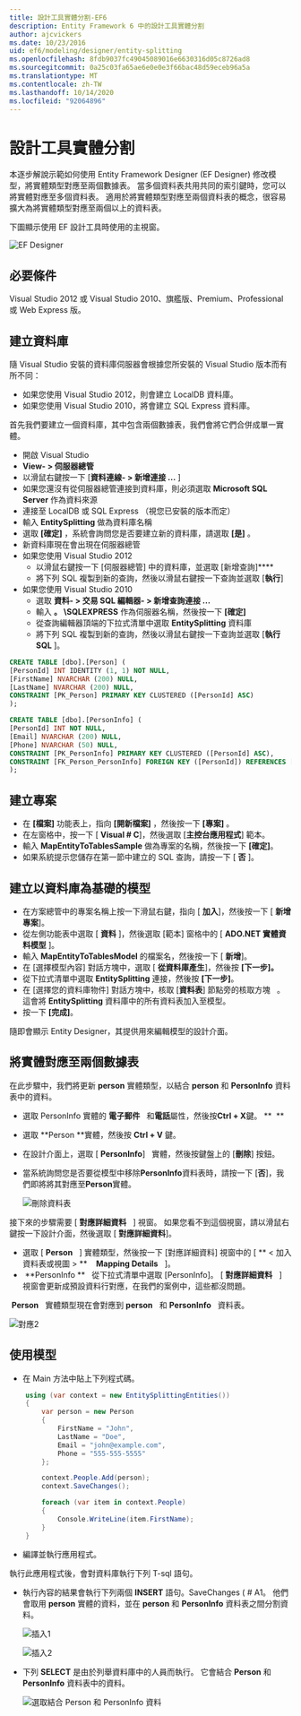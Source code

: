 ```yaml
---
title: 設計工具實體分割-EF6
description: Entity Framework 6 中的設計工具實體分割
author: ajcvickers
ms.date: 10/23/2016
uid: ef6/modeling/designer/entity-splitting
ms.openlocfilehash: 8fdb9037fc49045089016e6630316d05c8726ad8
ms.sourcegitcommit: 0a25c03fa65ae6e0e0e3f66bac48d59eceb96a5a
ms.translationtype: MT
ms.contentlocale: zh-TW
ms.lasthandoff: 10/14/2020
ms.locfileid: "92064896"
---
```

# <a name="designer-entity-splitting"></a>設計工具實體分割
本逐步解說示範如何使用 Entity Framework Designer (EF Designer) 修改模型，將實體類型對應至兩個數據表。 當多個資料表共用共同的索引鍵時，您可以將實體對應至多個資料表。 適用於將實體類型對應至兩個資料表的概念，很容易擴大為將實體類型對應至兩個以上的資料表。

下圖顯示使用 EF 設計工具時使用的主視窗。

![EF Designer](~/ef6/media/efdesigner.png)

## <a name="prerequisites"></a>必要條件

Visual Studio 2012 或 Visual Studio 2010、旗艦版、Premium、Professional 或 Web Express 版。

## <a name="create-the-database"></a>建立資料庫

隨 Visual Studio 安裝的資料庫伺服器會根據您所安裝的 Visual Studio 版本而有所不同：

-   如果您使用 Visual Studio 2012，則會建立 LocalDB 資料庫。
-   如果您使用 Visual Studio 2010，將會建立 SQL Express 資料庫。

首先我們要建立一個資料庫，其中包含兩個數據表，我們會將它們合併成單一實體。

-   開啟 Visual Studio
-   **View- &gt; 伺服器總管**
-   以滑鼠右鍵按一下 [**資料連線- &gt; 新增連接 ...** ]
-   如果您還沒有從伺服器總管連接到資料庫，則必須選取 **Microsoft SQL Server** 作為資料來源
-   連接至 LocalDB 或 SQL Express （視您已安裝的版本而定）
-   輸入 **EntitySplitting** 做為資料庫名稱
-   選取 **[確定]** ，系統會詢問您是否要建立新的資料庫，請選取 **[是]** 。
-   新資料庫現在會出現在伺服器總管
-   如果您使用 Visual Studio 2012
    -   以滑鼠右鍵按一下 [伺服器總管] 中的資料庫，並選取 [新增查詢]****
    -   將下列 SQL 複製到新的查詢，然後以滑鼠右鍵按一下查詢並選取 [**執行**]
-   如果您使用 Visual Studio 2010
    -   選取 **資料- &gt; 交易 SQL 編輯器- &gt; 新增查詢連接 ...**
    -   輸入 **。 \\SQLEXPRESS** 作為伺服器名稱，然後按一下 **[確定]**
    -   從查詢編輯器頂端的下拉式清單中選取 **EntitySplitting** 資料庫
    -   將下列 SQL 複製到新的查詢，然後以滑鼠右鍵按一下查詢並選取 [**執行 SQL** ]。

``` SQL
CREATE TABLE [dbo].[Person] (
[PersonId] INT IDENTITY (1, 1) NOT NULL,
[FirstName] NVARCHAR (200) NULL,
[LastName] NVARCHAR (200) NULL,
CONSTRAINT [PK_Person] PRIMARY KEY CLUSTERED ([PersonId] ASC)
);

CREATE TABLE [dbo].[PersonInfo] (
[PersonId] INT NOT NULL,
[Email] NVARCHAR (200) NULL,
[Phone] NVARCHAR (50) NULL,
CONSTRAINT [PK_PersonInfo] PRIMARY KEY CLUSTERED ([PersonId] ASC),
CONSTRAINT [FK_Person_PersonInfo] FOREIGN KEY ([PersonId]) REFERENCES [dbo].[Person] ([PersonId]) ON DELETE CASCADE
);
```

## <a name="create-the-project"></a>建立專案

-   在 **[檔案]** 功能表上，指向 **[開新檔案]** ，然後按一下 **[專案]** 。
-   在左窗格中，按一下 [ **Visual \# C**]，然後選取 [**主控台應用程式**] 範本。
-   輸入 **MapEntityToTablesSample** 做為專案的名稱，然後按一下 **[確定]**。
-   如果系統提示您儲存在第一節中建立的 SQL 查詢，請按一下 [ **否** ]。

## <a name="create-a-model-based-on-the-database"></a>建立以資料庫為基礎的模型

-   在方案總管中的專案名稱上按一下滑鼠右鍵，指向 [ **加入**]，然後按一下 [ **新增專案**]。
-   從左側功能表中選取 [ **資料** ]，然後選取 [範本] 窗格中的 [ **ADO.NET 實體資料模型** ]。
-   輸入 **MapEntityToTablesModel** 的檔案名，然後按一下 [ **新增**]。
-   在 [選擇模型內容] 對話方塊中，選取 [ **從資料庫產生**]，然後按 **[下一步]。**
-   從下拉式清單中選取 **EntitySplitting** 連接，然後按 **[下一步]**。
-   在 [選擇您的資料庫物件] 對話方塊中，核取 [**資料表**] 節點旁的核取方塊   。
    這會將 **EntitySplitting** 資料庫中的所有資料表加入至模型。
-   按一下 **[完成]**。

隨即會顯示 Entity Designer，其提供用來編輯模型的設計介面。

## <a name="map-an-entity-to-two-tables"></a>將實體對應至兩個數據表

在此步驟中，我們將更新 **person** 實體類型，以結合 **person** 和 **PersonInfo** 資料表中的資料。

-   選取 PersonInfo 實體的 **電子郵件**   和**電話**屬性，然後按**Ctrl + X**鍵。 **  **
-   選取 **Person **實體，然後按 **Ctrl + V** 鍵。
-   在設計介面上，選取 [ **PersonInfo**]   實體，然後按鍵盤上的 [**刪除**] 按鈕。
-   當系統詢問您是否要從模型中移除**PersonInfo**資料表時，請按一下 [**否**]，我們即將將其對應至**Person**實體。

    ![刪除資料表](~/ef6/media/deletetables.png)

接下來的步驟需要 [ **對應詳細資料**   ] 視窗。 如果您看不到這個視窗，請以滑鼠右鍵按一下設計介面，然後選取 [ **對應詳細資料**]。

-   選取 [ **Person**   ] 實體類型，然後按一下 [對應詳細資料] 視窗中的 [ ** &lt; 加入資料表或視圖 &gt; **    **Mapping Details**   ]。
-    **PersonInfo **   從下拉式清單中選取 [PersonInfo]。
    [ **對應詳細資料**   ] 視窗會更新成預設資料行對應，在我們的案例中，這些都沒問題。

 **Person**   實體類型現在會對應到 **person**   和 **PersonInfo**   資料表。

![對應2](~/ef6/media/mapping2.png)

## <a name="use-the-model"></a>使用模型

-   在 Main 方法中貼上下列程式碼。

``` csharp
    using (var context = new EntitySplittingEntities())
    {
        var person = new Person
        {
            FirstName = "John",
            LastName = "Doe",
            Email = "john@example.com",
            Phone = "555-555-5555"
        };

        context.People.Add(person);
        context.SaveChanges();

        foreach (var item in context.People)
        {
            Console.WriteLine(item.FirstName);
        }
    }
```

-   編譯並執行應用程式。

執行此應用程式後，會對資料庫執行下列 T-sql 語句。 

-   執行內容的結果會執行下列兩個 **INSERT** 語句。SaveChanges ( # A1。 他們會取用 **person** 實體的資料，並在 **person** 和 **PersonInfo** 資料表之間分割資料。

    ![插入1](~/ef6/media/insert1.png)

    ![插入2](~/ef6/media/insert2.png)
-   下列 **SELECT** 是由於列舉資料庫中的人員而執行。 它會結合 **Person** 和 **PersonInfo** 資料表中的資料。

    ![選取結合 Person 和 PersonInfo 資料](~/ef6/media/select.png)
